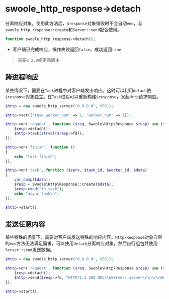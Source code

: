 # swoole_http_response->detach

分离响应对象。使用此方法后，`$response`对象销毁时不会自动`end`，与`swoole_http_response::create`和`Server::send`配合使用。

```php
function swoole_http_response->detach();
```

* 客户端已完成响应，操作失败返回`false`，成功返回`true`

> 需要`2.2.0`或更高版本


跨进程响应
----
某些情况下，需要在`Task`进程中对客户端发出响应。这时可以利用`detach`使`$response`对象独立。在`Task`进程可以重新构建`$response`，发起`Http`请求响应。

```php
$http = new swoole_http_server("0.0.0.0", 9501);

$http->set(['task_worker_num' => 1, 'worker_num' => 1]);

$http->on('request', function ($req, Swoole\Http\Response $resp) use ($http) {
    $resp->detach();
    $http->task(strval($resp->fd));
});

$http->on('finish', function ()
{
    echo "task finish";
});

$http->on('task', function ($serv, $task_id, $worker_id, $data)
{
    var_dump($data);
    $resp = Swoole\Http\Response::create($data);
    $resp->end("in task");
    echo "async task\n";
});

$http->start();
```

发送任意内容
----
某些特殊的场景下，需要对客户端发送特殊的响应内容。`Http\Response`对象自带的`end`方法无法满足需求，可以使用`detach`分离响应对象，然后自行组包并使用`Server::send`发送数据。


```php
$http = new swoole_http_server("0.0.0.0", 9501);

$http->on('request', function ($req, Swoole\Http\Response $resp) use ($http) {
    $resp->detach();
    $http->send($resp->fd, "HTTP/1.1 200 OK\r\nServer: server\r\n\r\nHello World\n");
});

$http->start();
```